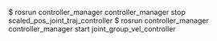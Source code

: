 $ rosrun controller_manager controller_manager stop scaled_pos_joint_traj_controller
$ rosrun controller_manager controller_manager start joint_group_vel_controller
